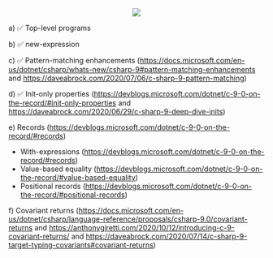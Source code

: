 <center>
  <img src="https://orly-appstore.herokuapp.com/generate?title=.NET%205%20%26%20C%23%209&top_text=Just%20the%20latest%20and%20greatest&author=Thomas%20Br%C3%BCggemann&image_code=6&theme=7&guide_text=A%20Hands-on%20Overview&guide_text_placement=bottom_right" />
</center>

a) ✅ Top-level programs

b) ✅ new-expression

c) ✅ Pattern-matching enhancements (https://docs.microsoft.com/en-us/dotnet/csharp/whats-new/csharp-9#pattern-matching-enhancements and https://daveabrock.com/2020/07/06/c-sharp-9-pattern-matching)

d) ✅ Init-only properties (https://devblogs.microsoft.com/dotnet/c-9-0-on-the-record/#init-only-properties and https://daveabrock.com/2020/06/29/c-sharp-9-deep-dive-inits)

e) Records (https://devblogs.microsoft.com/dotnet/c-9-0-on-the-record/#records)

- With-expressions (https://devblogs.microsoft.com/dotnet/c-9-0-on-the-record/#records)
- Value-based equality (https://devblogs.microsoft.com/dotnet/c-9-0-on-the-record/#value-based-equality)
- Positional records (https://devblogs.microsoft.com/dotnet/c-9-0-on-the-record/#positional-records)

f) Covariant returns (https://docs.microsoft.com/en-us/dotnet/csharp/language-reference/proposals/csharp-9.0/covariant-returns and https://anthonygiretti.com/2020/10/12/introducing-c-9-covariant-returns/ and https://daveabrock.com/2020/07/14/c-sharp-9-target-typing-covariants#covariant-returns)
